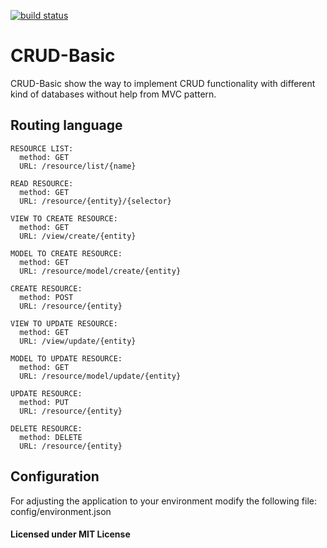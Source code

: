 [![build status](https://secure.travis-ci.org/semanticprogrammer/crud-basic.png)](http://travis-ci.org/semanticprogrammer/crud-basic)
# CRUD-Basic
CRUD-Basic show the way to implement CRUD functionality with different kind of databases without help from MVC pattern.

## Routing language
    
    RESOURCE LIST:
      method: GET
      URL: /resource/list/{name}
    
    READ RESOURCE:
      method: GET
      URL: /resource/{entity}/{selector}

    VIEW TO CREATE RESOURCE:
      method: GET
      URL: /view/create/{entity}

    MODEL TO CREATE RESOURCE:
      method: GET
      URL: /resource/model/create/{entity}
    
    CREATE RESOURCE:
      method: POST
      URL: /resource/{entity}

    VIEW TO UPDATE RESOURCE:
      method: GET
      URL: /view/update/{entity}

    MODEL TO UPDATE RESOURCE:
      method: GET
      URL: /resource/model/update/{entity}

    UPDATE RESOURCE:
      method: PUT
      URL: /resource/{entity}
    
    DELETE RESOURCE:
      method: DELETE
      URL: /resource/{entity}
    

## Configuration
For adjusting the application to your environment modify the following file: config/environment.json

#### Licensed under MIT License